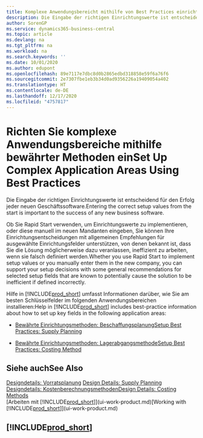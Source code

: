 ```yaml
---
title: Komplexe Anwendungsbereicht mithilfe von Best Practices einrichten | Microsoft Docs
description: Die Eingabe der richtigen Einrichtungswerte ist entscheidend für den Erfolg jeder neuen Geschäftssoftware.
author: SorenGP
ms.service: dynamics365-business-central
ms.topic: article
ms.devlang: na
ms.tgt_pltfrm: na
ms.workload: na
ms.search.keywords: ''
ms.date: 10/01/2020
ms.author: edupont
ms.openlocfilehash: 89e7117e7dbc8d0b2865edbd318858e59f6a76f6
ms.sourcegitcommit: 2e7307fbe1eb3b34d0ad9356226a19409054a402
ms.translationtype: HT
ms.contentlocale: de-DE
ms.lasthandoff: 12/17/2020
ms.locfileid: "4757817"
---
```

# <a name="set-up-complex-application-areas-using-best-practices"></a><span data-ttu-id="95e98-103">Richten Sie komplexe Anwendungsbereiche mithilfe bewährter Methoden ein</span><span class="sxs-lookup"><span data-stu-id="95e98-103">Set Up Complex Application Areas Using Best Practices</span></span>
<span data-ttu-id="95e98-104">Die Eingabe der richtigen Einrichtungswerte ist entscheidend für den Erfolg jeder neuen Geschäftssoftware.</span><span class="sxs-lookup"><span data-stu-id="95e98-104">Entering the correct setup values from the start is important to the success of any new business software.</span></span>  

 <span data-ttu-id="95e98-105">Ob Sie Rapid Start  verwenden, um Einrichtungswerte zu implementieren, oder diese manuell im neuen Mandanten eingeben, Sie können Ihre Einrichtungsentscheidungen mit allgemeinen Empfehlungen für ausgewählte Einrichtungsfelder unterstützen, von denen bekannt ist, dass Sie die Lösung möglicherweise dazu veranlassen, ineffizient zu arbeiten, wenn sie falsch definiert werden.</span><span class="sxs-lookup"><span data-stu-id="95e98-105">Whether you use Rapid Start to implement setup values or you manually enter them in the new company, you can support your setup decisions with some general recommendations for selected setup fields that are known to potentially cause the solution to be inefficient if defined incorrectly.</span></span>  

 <span data-ttu-id="95e98-106">Hilfe in [!INCLUDE[prod_short](includes/prod_short.md)] umfasst Informationen darüber, wie Sie am besten Schlüsselfelder im folgenden Anwendungsbereichen installieren:</span><span class="sxs-lookup"><span data-stu-id="95e98-106">Help in [!INCLUDE[prod_short](includes/prod_short.md)] includes best-practice information about how to set up key fields in the following application areas:</span></span>  

-   [<span data-ttu-id="95e98-107">Bewährte Einrichtungsmethoden: Beschaffungsplanung</span><span class="sxs-lookup"><span data-stu-id="95e98-107">Setup Best Practices: Supply Planning</span></span>](setup-best-practices-supply-planning.md)  

-   [<span data-ttu-id="95e98-108">Bewährte Einrichtungsmethoden: Lagerabgangsmethode</span><span class="sxs-lookup"><span data-stu-id="95e98-108">Setup Best Practices: Costing Method</span></span>](setup-best-practices-costing-method.md)  

## <a name="see-also"></a><span data-ttu-id="95e98-109">Siehe auch</span><span class="sxs-lookup"><span data-stu-id="95e98-109">See Also</span></span>  
<span data-ttu-id="95e98-110">[Designdetails: Vorratsplanung](design-details-supply-planning.md) </span><span class="sxs-lookup"><span data-stu-id="95e98-110">[Design Details: Supply Planning](design-details-supply-planning.md) </span></span>  
[<span data-ttu-id="95e98-111">Designdetails: Kostenberechnungsmethoden</span><span class="sxs-lookup"><span data-stu-id="95e98-111">Design Details: Costing Methods</span></span>](design-details-costing-methods.md)  
<span data-ttu-id="95e98-112">[Arbeiten mit [!INCLUDE[prod_short](includes/prod_short.md)]](ui-work-product.md)</span><span class="sxs-lookup"><span data-stu-id="95e98-112">[Working with [!INCLUDE[prod_short](includes/prod_short.md)]](ui-work-product.md)</span></span>

## [!INCLUDE[prod_short](includes/free_trial_md.md)]  
 
